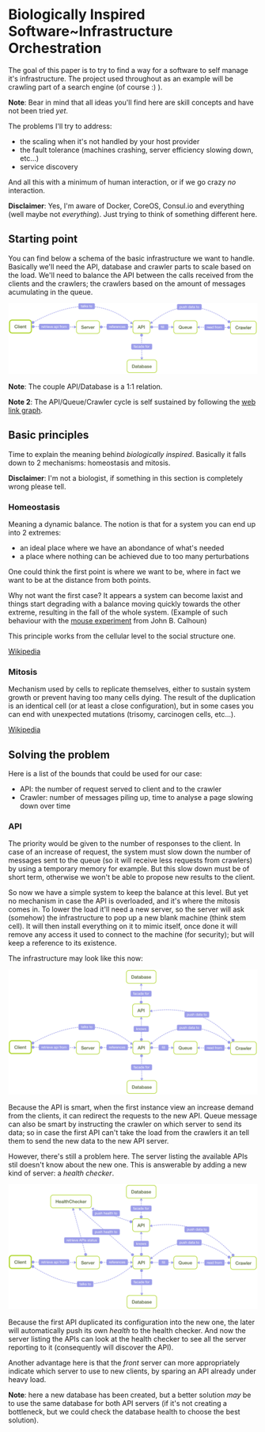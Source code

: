 # Biologically Inspired Software~Infrastructure Orchestration

The goal of this paper is to try to find a way for a software to self manage it's infrastructure. The project used throughout as an example will be crawling part of a search engine (of course :) ).

**Note**: Bear in mind that all ideas you'll find here are skill concepts and have not been tried *yet*.

The problems I'll try to address:

* the scaling when it's not handled by your host provider
* the fault tolerance (machines crashing, server efficiency slowing down, etc...)
* service discovery

And all this with a minimum of human interaction, or if we go crazy *no* interaction.

**Disclaimer**: Yes, I'm aware of Docker, CoreOS, Consul.io and everything (well maybe not *everything*). Just trying to think of something different here.

## Starting point

You can find below a schema of the basic infrastructure we want to handle. Basically we'll need the API, database and crawler parts to scale based on the load. We'll need to balance the API between the calls received from the clients and the crawlers; the crawlers based on the amount of messages acumulating in the queue.

![Infrastructure](images/root-infra.png)

**Note**: The couple API/Database is a 1:1 relation.

**Note 2**: The API/Queue/Crawler cycle is self sustained by following the [web link graph](https://en.wikipedia.org/wiki/Webgraph).

## Basic principles

Time to explain the meaning behind *biologically inspired*. Basically it falls down to 2 mechanisms: homeostasis and mitosis.

**Disclaimer**: I'm not a biologist, if something in this section is completely wrong please tell.

### Homeostasis

Meaning a dynamic balance. The notion is that for a system you can end up into 2 extremes:

* an ideal place where we have an abondance of what's needed
* a place where nothing can be achieved due to too many perturbations

One could think the first point is where we want to be, where in fact we want to be at the distance from both points.

Why not want the first case? It appears a system can become laxist and things start degrading with a balance moving quickly towards the other extreme, resulting in the fall of the whole system. (Example of such behaviour with the [mouse experiment](http://www.wikiwand.com/en/John_B._Calhoun#/Mouse_experiments) from John B. Calhoun)

This principle works from the cellular level to the social structure one.

[Wikipedia](https://en.wikipedia.org/wiki/Homeostasis)

### Mitosis

Mechanism used by cells to replicate themselves, either to sustain system growth or prevent having too many cells dying. The result of the duplication is an identical cell (or at least a close configuration), but in some cases you can end with unexpected mutations (trisomy, carcinogen cells, etc...).

[Wikipedia](https://en.wikipedia.org/wiki/Mitosis)

## Solving the problem

Here is a list of the bounds that could be used for our case:

* API: the number of request served to client and to the crawler
* Crawler: number of messages piling up, time to analyse a page slowing down over time

### API

The priority would be given to the number of responses to the client. In case of an increase of request, the system must slow down the number of messages sent to the queue (so it will receive less requests from crawlers) by using a temporary memory for example. But this slow down must be of short term, otherwise we won't be able to propose new results to the client.

So now we have a simple system to keep the balance at this level. But yet no mechanism in case the API is overloaded, and it's where the mitosis comes in. To lower the load it'll need a new server, so the server will ask (somehow) the infrastructure to pop up a new blank machine (think stem cell). It will then install everything on it to mimic itself, once done it will remove any access it used to connect to the machine (for security); but will keep a reference to its existence.

The infrastructure may look like this now:

![API duplicated](images/api-duplicated.png)

Because the API is smart, when the first instance view an increase demand from the clients, it can redirect the requests to the new API. Queue message can also be smart by instructing the crawler on which server to send its data; so in case the first API can't take the load from the crawlers it an tell them to send the new data to the new API server.

However, there's still a problem here. The server listing the available APIs stil doesn't know about the new one. This is answerable by adding a new kind of server: a *health checker*.

![Health Checker](images/health-checker.png)

Because the first API duplicated its configuration into the new one, the later will automatically push its own *health* to the health checker. And now the server listing the APIs can look at the health checker to see all the server reporting to it (consequently will discover the API).

Another advantage here is that the *front* server can more appropriately indicate which server to use to new clients, by sparing an API already under heavy load.

**Note**: here a new database has been created, but a better solution *may* be to use the same database for both API servers (if it's not creating a bottleneck, but we could check the database health to choose the best solution).
